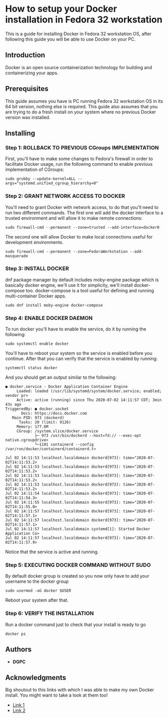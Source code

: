 # How to setup your Docker installation in Fedora 32 workstation 
This is a guide for installing Docker in Fedora 32 workstation OS, after following this guide you will be able to use Docker on your PC.

## Introduction
Docker is an open source containerization technology for building and containerizing your apps.

## Prerequisites
This guide assumes you have is PC running Fedora 32 workstation OS in its 64 bit version, nothing else is required.
This guide also assumes that you are trying to do a fresh install on your system where no previous Docker version was installed.

## Installing
### Step 1: ROLLBACK TO PREVIOUS CGroups IMPLEMENTATION
First, you'll have to make some changes to Fedora's firewall in order to facilitate Docker usage, run the following command to enable previous implementation of CGroups:
```
sudo grubby --update-kernel=ALL --args="systemd.unified_cgroup_hierarchy=0"
```
### Step 2: GRANT NETWORK ACCESS TO DOCKER
You'll need to grant Docker with network access, to do that you'll need to run two different commands.
The first one will add the docker interface to a trusted environment and will allow it to make remote connections:
```
sudo firewall-cmd --permanent --zone=trusted --add-interface=docker0
```
The second one will allow Docker to make local connections useful for development environments.
```
sudo firewall-cmd --permanent --zone=FedoraWorkstation --add-masquerade
```
### Step 3: INSTALL DOCKER
dnf package manager by default includes moby-engine package which is basically docker engine, we'll use it for simplicity, we'll install docker-compose too.
docker-compose is a tool useful for defining and running multi-container Docker apps.
```
sudo dnf install moby-engine docker-compose
```
### Step 4: ENABLE DOCKER DAEMON
To run docker you'll have to enable the service, do it by running the following:
```
sudo systemctl enable docker
```
You'll have to reboot your system so the service is enabled before you continue.
After that you can verify that the service is enabled by running:
```
systemctl status docker
```
And you should get an output similar to the following:
```
● docker.service - Docker Application Container Engine
     Loaded: loaded (/usr/lib/systemd/system/docker.service; enabled; vendor pr>
     Active: active (running) since Thu 2020-07-02 14:11:57 CDT; 3min 43s ago
TriggeredBy: ● docker.socket
       Docs: https://docs.docker.com
   Main PID: 973 (dockerd)
      Tasks: 20 (limit: 9126)
     Memory: 177.6M
     CGroup: /system.slice/docker.service
             ├─ 973 /usr/bin/dockerd --host=fd:// --exec-opt native.cgroupdrive>
             └─1101 containerd --config /var/run/docker/containerd/containerd.t>

Jul 02 14:11:53 localhost.localdomain dockerd[973]: time="2020-07-02T14:11:53.2>
Jul 02 14:11:53 localhost.localdomain dockerd[973]: time="2020-07-02T14:11:53.2>
Jul 02 14:11:53 localhost.localdomain dockerd[973]: time="2020-07-02T14:11:53.2>
Jul 02 14:11:53 localhost.localdomain dockerd[973]: time="2020-07-02T14:11:53.2>
Jul 02 14:11:54 localhost.localdomain dockerd[973]: time="2020-07-02T14:11:54.3>
Jul 02 14:11:55 localhost.localdomain dockerd[973]: time="2020-07-02T14:11:55.0>
Jul 02 14:11:57 localhost.localdomain dockerd[973]: time="2020-07-02T14:11:57.1>
Jul 02 14:11:57 localhost.localdomain dockerd[973]: time="2020-07-02T14:11:57.1>
Jul 02 14:11:57 localhost.localdomain systemd[1]: Started Docker Application Co>
Jul 02 14:11:57 localhost.localdomain dockerd[973]: time="2020-07-02T14:11:57.9>
```
Notice that the service is active and running.
### Step 5: EXECUTING DOCKER COMMAND WITHOUT SUDO
By default docker group is created so you now only have to add your username to the docker group
```
sudo usermod -aG docker $USER
```
Reboot your system after that.
### Step 6: VERIFY THE INSTALLATION
Run a docker command just to check that your install is ready to go
```
docker ps
```
## Authors
* **DGPC** 
## Acknowledgments
Big shoutout to this links with which I was able to make my own Docker install. You might want to take a look at them too!
* [Link 1](https://fedoramagazine.org/docker-and-fedora-32/)
* [Link 2](https://computingforgeeks.com/how-to-install-docker-on-fedora/)

